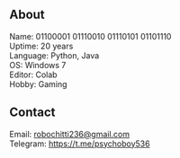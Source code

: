 About
-----
Name: 01100001 01110010 01110101 01101110 <br/>
Uptime: 20 years <br/>
Language: Python, Java <br/>
OS: Windows 7   <br/>
Editor: Colab   <br/>
Hobby: Gaming    <br/>

Contact
-------
Email: robochitti236@gmail.com       <br/>
Telegram: https://t.me/psychoboy536  <br/>
